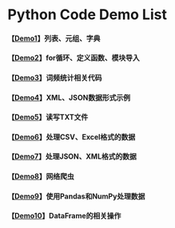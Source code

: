 # Python Code Demo List

#### 【[Demo1](https://github.com/x-jeff/Python_Code_Demo/tree/master/Demo1)】列表、元组、字典

#### 【[Demo2](https://github.com/x-jeff/Python_Code_Demo/tree/master/Demo2)】for循环、定义函数、模块导入

#### 【[Demo3](https://github.com/x-jeff/Python_Code_Demo/tree/master/Demo3)】词频统计相关代码

#### 【[Demo4](https://github.com/x-jeff/Python_Code_Demo/tree/master/Demo4)】XML、JSON数据形式示例

#### 【[Demo5](https://github.com/x-jeff/Python_Code_Demo/tree/master/Demo5)】读写TXT文件

#### 【[Demo6](https://github.com/x-jeff/Python_Code_Demo/tree/master/Demo6)】处理CSV、Excel格式的数据

#### 【[Demo7](https://github.com/x-jeff/Python_Code_Demo/tree/master/Demo7)】处理JSON、XML格式的数据

#### 【[Demo8](https://github.com/x-jeff/Python_Code_Demo/tree/master/Demo8)】网络爬虫

#### 【[Demo9](https://github.com/x-jeff/Python_Code_Demo/tree/master/Demo9)】使用Pandas和NumPy处理数据

#### 【[Demo10](https://github.com/x-jeff/Python_Code_Demo/tree/master/Demo10)】DataFrame的相关操作
